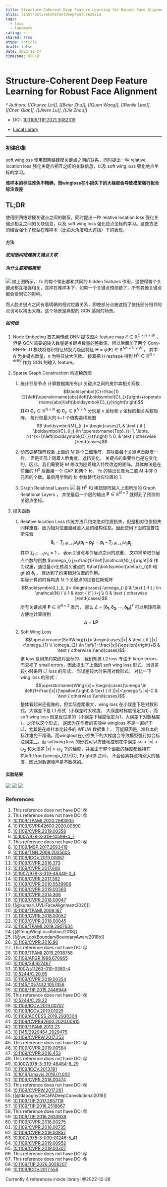 ```yaml
---
title: Structure-Coherent Deep Feature Learning for Robust Face Alignment
alias: linStructureCoherentDeepFeature2021a
tags:
  - loss
  - landmark
rating: ⭐
shared: true
ptype: article
draft: false
date: 2022-12-27
timezone: UTC+8
---
```



# Structure-Coherent Deep Feature Learning for Robust Face Alignment
<cite>* Authors: [[Chunze Lin]], [[Beier Zhu]], [[Quan Wang]], [[Renjie Liao]], [[Chen Qian]], [[Jiwen Lu]], [[Jie Zhou]]</cite>

* DOI: [10.1109/TIP.2021.3082319](https://doi.org/10.1109/TIP.2021.3082319)

* [Local library](zotero://select/items/1_ZV23WLUC)

***

### 初读印象

soft wingloss 使用图网络建模关键点之间的联系，同时提出一种 relative location loss 强化关键点相互之间的关联信息，以及 soft wing loss 强化绝点坐标的学习。


__难样本的标注难免不精确，而wingloss在小损失下的大梯度会导致模型强行拟合标注误差__

## TL;DR

使用图网络建模关键点之间的联系，同时提出一种 relative location loss 强化关键点相互之间的关联信息，以及 soft wing loss 强化绝点坐标的学习。这些方法的结合强化了模型在难样本（比如大角度和大遮挡）下的表现。

#### 方法
##### 使用图网络建模关键点关联
##### 为什么要用图模型
![](https://markdown-imagebed.oss-cn-beijing.aliyuncs.com/imgs/202205162319978.png)
如上图所示， fc 的每个输出都和共同的 hidden features 作用，这使得每个关键点都互相强相关，这样在难样本下，如果一个关键点预测错了，所有其他关键点都会受到它的影响。

而人脸关键点之间有着明确的相对位置关系，即使部分点被遮挡了依托部分相邻的点也可以猜出大概，这个场景是典型的 GCN 适用的场景。

##### 如何做
1. Node Embeding
	首先用传统 DNN 提取图片 feature map $F \in \mathbb{R}^{C \times H \times W}$ ， 但是 GCN 需要的输入数量是关键点数量的整数倍，所以后面加了两个 Conv-BN-ReLU 模块将卷积特征转换为隐层特征 $\boldsymbol{H}=\phi(\boldsymbol{F}) \in \mathbb{R}^{N n \times H \times W}$ ， 其中 $N$ 为关键点数量，$n$ 为特征放大倍数。 接着把 $H$ reshape 得到 $H^0 \in \mathbb{R}^{N \times n H W}$ 作为 GCN 的输入 feature。

2. Sparse Graph Construction 构造稀疏图
	1. 统计邻居节点
		计算数据集所有gt 关键点之间的皮尔森相关系数
		$$\boldsymbol{C}=\frac{1}{2}\left(\operatorname{abs}\left(\boldsymbol{C}_{x}\right)+\operatorname{abs}\left(\boldsymbol{C}_{y}\right)\right)$$
		其中 $\boldsymbol{C}_{x} \in \mathbb{R}^{N \times N}$ 和 $\boldsymbol{C}_{y} \in \mathbb{R}^{N \times N}$ 分别是 x 坐标和 y 坐标的相关系数矩阵。
		每行取最大的 k+1 个值构造稀疏图
		$$
\boldsymbol{M}_{i j}= \begin{cases}1, & \text { if } \boldsymbol{C}_{i j} \in \operatorname{Top}_{t=1, \ldots, N}^{k+1}\left(\boldsymbol{C}_{i t}\right) \\ 0, & \text { otherwise }\end{cases}$$

   2. 动态调整矩阵权重
	   上面的 $M$ 是个二值矩阵，意味着每个关键点贡献度一样， 但是实际上随着人脸角度、遮挡变化， 关键点的重要性也是在变化的。因此，我们需要将 $M$ 修改为随着输入特性改边的矩阵。具体做法是在前面的 $H^0$ 后面接一个 GAP 和两个 fc， fc 的输出长度为二值 $M$ 中非 0 元素的个数。最后用学到的 fc 参数替代对应位置的 1.
   3. Graph Relational Layers
	   ![](https://markdown-imagebed.oss-cn-beijing.aliyuncs.com/imgs/202205170007985.png)
	   将 $H^0$ 和 稀疏矩阵输入上图所示的 Graph Relational Layers ， 并使最后一个层的输出 $\boldsymbol{P} \in \mathbb{R}^{N \times 2}$ 就得到了预测的关键点坐标。
	   
3. 损失函数
	1. Relative location Loss
		传统方法只约束绝对位置损失，但是相对位置损失同样重要，因为相对位置蕴藏着人脸的结构信息。因此使用下面的拉普拉斯先验
		$$\boldsymbol{\delta}_{\boldsymbol{i}}=\sum_{j \in \mathcal{N}_{i}} \omega_{i j}\left(\boldsymbol{p}_{\boldsymbol{i}}-\boldsymbol{p}_{\boldsymbol{j}}\right)=\boldsymbol{p}_{\boldsymbol{i}}-\sum_{j \in \mathcal{N}_{i}} \omega_{i j} \boldsymbol{p}_{\boldsymbol{j}} $$
		其中 $\sum_{j \in \mathcal{N}_{i}} \omega_{i j}=1$ ， 表示关键点与邻居点之间的权重， 文中简单取邻居点个数的倒数 $\omega_{i j}=\frac{1}{\left|\mathcal{N}_{i}\right|}$ 作为权重，通过最小化预测关键点的 $\hat{\boldsymbol{\delta}}_{i}$ 和 gt 的 $\boldsymbol{\delta}_{i}$ ， 就达到了约束相对位置的作用。	
		实际计算的时候构造 N 个关键点的拉普拉斯矩阵 
		$$\boldsymbol{L}_{i, j}= \begin{cases}-\omega_{i j} & \text { if } j \in \mathcal{N} i \\ 1 & \text { if } i=j \\ 0 & \text { otherwise }\end{cases}$$
		所有关键点用 $\boldsymbol{P} \in \mathbb{R}^{N \times 2}$ 表示， 那么 $\Delta=\left[\boldsymbol{\delta}_{\mathbf{1}}, \boldsymbol{\delta}_{\mathbf{2}}, \cdots, \boldsymbol{\delta}_{\boldsymbol{N}}\right]^{T}$ 可以用矩阵乘方便地计算得到
		$$\Delta=\boldsymbol{L} \boldsymbol{P}$$
		
		

	3. Soft Wing Loss
		$$\operatorname{SoftWing}(x)= \begin{cases}|x| & \text { if }|x|<\omega_{1} \\ \omega_{2} \ln \left(1+\frac{|x|}{\epsilon}\right)+B & \text { otherwise }\end{cases}$$
		该 loss 是用来约束绝对坐标的， 我们知道 L2 loss 专注于 large errors 而忽视了 small errors，因此提出了上面的 soft wing loss 形式。当误差较小时采用 L1 loss 的形式， 当误差较大时采用对数形式。
		对比一下 wing loss 的形式：
		$$\operatorname{Wing}(x)= \begin{cases}\omega \ln \left(1+\frac{|x|}{\epsilon}\right) & \text { if }|x|<\omega \\ |x|-C & \text { otherwise }\end{cases}$$
		整体看起来还挺像的，但实际差距很大，wing loss 在小误差下是对数形式，大误差下是 L1 形式（小误差时大梯度， 大误差时梯度恒定为1），而 soft wing loss 则是反过来的（小误差下梯度恒定为1，大误差下对数梯度	）。之所以这个形式， 是因为在作者的实验中 wingloss 不是一直好于 L1，尤其是在难样本比较多的 WFLW 数据集上， 可能原因是__难样本的标注难免不精确，而wingloss在小损失下的大梯度会导致模型强行拟合标注误差__。而 softwing loss 的形式可以方便地控制在中误差 $\omega_{1}<|x|<\omega_{2}$ 和大误差 $|x|>\omega_{2}$ 下的梯度，并且由于整个函数的梯度都维持在 $\left[\frac{\omega_{2}}{C}, 1\right]$ 之间， 不会给离群点特别大的梯度，因此对数据噪声是不敏感的。
		
		
#### 实验结果

![](https://markdown-imagebed.oss-cn-beijing.aliyuncs.com/imgs/202205170034238.png)
![](https://markdown-imagebed.oss-cn-beijing.aliyuncs.com/imgs/202205170035612.png)
![](https://markdown-imagebed.oss-cn-beijing.aliyuncs.com/imgs/202205170036915.png)



### References

1. This reference does not have DOI 😵
2. This reference does not have DOI 😵
3. [10.1109/TPAMI.2020.2983935](https://doi.org/10.1109/TPAMI.2020.2983935)
4. [10.1109/CVPR42600.2020.00590](https://doi.org/10.1109/CVPR42600.2020.00590)
5. [10.1109/CVPR.2019.00358](https://doi.org/10.1109/CVPR.2019.00358)
6. [10.1007/978-3-319-10599-4_7](https://doi.org/10.1007/978-3-319-10599-4_7)
7. This reference does not have DOI 😵
8. [10.1109/MSP.2017.2693418](https://doi.org/10.1109/MSP.2017.2693418)
9. [10.1109/TNN.2008.2005605](https://doi.org/10.1109/TNN.2008.2005605)
10. [10.1109/ICCV.2019.00087](https://doi.org/10.1109/ICCV.2019.00087)
11. [10.1109/CVPR.2016.373](https://doi.org/10.1109/CVPR.2016.373)
12. [10.1109/CVPR.2017.606](https://doi.org/10.1109/CVPR.2017.606)
13. [10.1007/978-3-319-46448-0_4](https://doi.org/10.1007/978-3-319-46448-0_4)
14. [10.1109/CVPR.2017.392](https://doi.org/10.1109/CVPR.2017.392)
15. [10.1109/CVPR.2010.5539996](https://doi.org/10.1109/CVPR.2010.5539996)
16. [10.1109/CVPR.2019.00360](https://doi.org/10.1109/CVPR.2019.00360)
17. [10.1109/CVPR.2014.306](https://doi.org/10.1109/CVPR.2014.306)
18. [10.1109/CVPR.2018.00047](https://doi.org/10.1109/CVPR.2018.00047)
19. [[@kumarLUVLiFaceAlignment2020]]
20. [10.1109/TPAMI.2009.167](https://doi.org/10.1109/TPAMI.2009.167)
21. [10.1109/CVPR.2018.00052](https://doi.org/10.1109/CVPR.2018.00052)
22. [10.1109/CVPR.2018.00045](https://doi.org/10.1109/CVPR.2018.00045)
23. [10.1109/TPAMI.2019.2907634](https://doi.org/10.1109/TPAMI.2019.2907634)
24. [[@fengWingLossRobust2018]]
25. [[@wuLookBoundaryBoundaryAware2018b]]
26. [10.1109/CVPR.2016.90](https://doi.org/10.1109/CVPR.2016.90)
27. This reference does not have DOI 😵
28. [10.1109/TPAMI.2019.2938758](https://doi.org/10.1109/TPAMI.2019.2938758)
29. [10.1109/AFGR.1998.670965](https://doi.org/10.1109/AFGR.1998.670965)
30. [10.1109/34.927467](https://doi.org/10.1109/34.927467)
31. [10.1007/s11263-010-0380-4](https://doi.org/10.1007/s11263-010-0380-4)
32. [10.5244/C.20.95](https://doi.org/10.5244/C.20.95)
33. [10.1109/CVPR.2019.00354](https://doi.org/10.1109/CVPR.2019.00354)
34. [10.1145/1057432.1057456](https://doi.org/10.1145/1057432.1057456)
35. [10.1109/TIP.2015.2446944](https://doi.org/10.1109/TIP.2015.2446944)
36. This reference does not have DOI 😵
37. [10.5244/C.29.22](https://doi.org/10.5244/C.29.22)
38. [10.1109/ICCV.2019.00707](https://doi.org/10.1109/ICCV.2019.00707)
39. [10.1109/ICCV.2019.01025](https://doi.org/10.1109/ICCV.2019.01025)
40. [10.1109/ACCESS.2019.2930304](https://doi.org/10.1109/ACCESS.2019.2930304)
41. [10.1109/CVPR42600.2020.00615](https://doi.org/10.1109/CVPR42600.2020.00615)
42. [10.1109/TPAMI.2013.23](https://doi.org/10.1109/TPAMI.2013.23)
43. [10.1145/2929464.2929475](https://doi.org/10.1145/2929464.2929475)
44. [10.1109/CVPRW.2017.253](https://doi.org/10.1109/CVPRW.2017.253)
45. This reference does not have DOI 😵
46. [10.1109/CVPR.2019.00584](https://doi.org/10.1109/CVPR.2019.00584)
47. [10.1109/CVPR.2016.453](https://doi.org/10.1109/CVPR.2016.453)
48. This reference does not have DOI 😵
49. [10.1007/978-3-319-46484-8_29](https://doi.org/10.1007/978-3-319-46484-8_29)
50. [10.1109/ICCV.2013.191](https://doi.org/10.1109/ICCV.2013.191)
51. [10.1016/j.imavis.2016.01.002](https://doi.org/10.1016/j.imavis.2016.01.002)
52. [10.1109/CVPR.2018.00474](https://doi.org/10.1109/CVPR.2018.00474)
53. This reference does not have DOI 😵
54. [10.1109/CVPRW.2017.261](https://doi.org/10.1109/CVPRW.2017.261)
55. [[@dapognyDeCaFADeepConvolutional2019]]
56. [10.1109/TIP.2017.2657118](https://doi.org/10.1109/TIP.2017.2657118)
57. [10.1109/TIP.2016.2518867](https://doi.org/10.1109/TIP.2016.2518867)
58. This reference does not have DOI 😵
59. [10.1109/TIP.2016.2633939](https://doi.org/10.1109/TIP.2016.2633939)
60. [10.1109/CVPR.2018.00275](https://doi.org/10.1109/CVPR.2018.00275)
61. [10.1109/CVPR.2018.00735](https://doi.org/10.1109/CVPR.2018.00735)
62. [10.1109/CVPR.2019.00857](https://doi.org/10.1109/CVPR.2019.00857)
63. [10.1007/978-3-030-01246-5_41](https://doi.org/10.1007/978-3-030-01246-5_41)
64. [10.1109/CVPR.2019.00952](https://doi.org/10.1109/CVPR.2019.00952)
65. [10.1109/CVPR.2019.00307](https://doi.org/10.1109/CVPR.2019.00307)
66. This reference does not have DOI 😵
67. This reference does not have DOI 😵
68. [10.1109/TIP.2020.3028207](https://doi.org/10.1109/TIP.2020.3028207)
69. [10.1109/ICCV.2017.556](https://doi.org/10.1109/ICCV.2017.556)

 Currently 4 references inside library! @2022-12-28